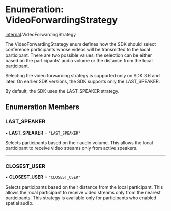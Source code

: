 # Enumeration: VideoForwardingStrategy

[internal](../modules/internal.md).VideoForwardingStrategy

The VideoForwardingStrategy enum defines how the SDK should select conference participants whose videos will be transmitted to the local participant.
There are two possible values; the selection can be either based on the participants' audio volume or the distance from the local participant.

Selecting the video forwarding strategy is supported only on SDK 3.6 and later. On earlier SDK versions, the SDK supports only the LAST_SPEAKER.

By default, the SDK uses the LAST_SPEAKER strategy.

## Enumeration Members

### LAST\_SPEAKER

• **LAST\_SPEAKER** = ``"LAST_SPEAKER"``

Selects participants based on their audio volume. This allows the local participant to receive video streams only from active speakers.

___

### CLOSEST\_USER

• **CLOSEST\_USER** = ``"CLOSEST_USER"``

Selects participants based on their distance from the local participant. This allows the local participant to receive video streams only from the nearest participants. This strategy is available only for participants who enabled spatial audio.
